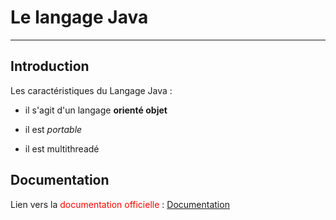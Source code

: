 # Le langage Java #

---

## Introduction ##

Les caractéristiques du Langage Java :

+ il s'agit d'un langage **orienté objet**

+ il est *portable*

+ il est multithreadé

## Documentation ##

Lien vers la <span style="color:red">documentation officielle</span> : [Documentation](https://docs.oracle.com/en/java/)